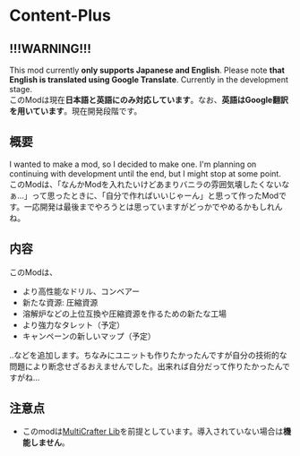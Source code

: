 # Content-Plus
<h2>!!!WARNING!!!</h2>
<p>This mod currently <b>only supports Japanese and English</b>. Please note <b>that English is translated using Google Translate</b>. Currently in the development stage.<br>
このModは現在<b>日本語と英語にのみ対応しています</b>。なお、<b>英語はGoogle翻訳を用いています</b>。現在開発段階です。</p>
<h2>概要</h2>
<p>I wanted to make a mod, so I decided to make one. I'm planning on continuing with development until the end, but I might stop at some point.<br>
このModは、「なんかModを入れたいけどあまりバニラの雰囲気壊したくないなぁ...」って思ったときに、「自分で作ればいいじゃーん」と思って作ったModです。一応開発は最後までやろうとは思っていますがどっかでやめるかもしれんね。</p>
<h2>内容</h2>
<p>このModは、
<ul>
  <li>より高性能なドリル、コンベアー</li>
  <li>新たな資源: 圧縮資源</li>
  <li>溶解炉などの上位互換や圧縮資源を作るための新たな工場</li>
  <li>より強力なタレット（予定）</li>
  <li>キャンペーンの新しいマップ（予定）</li>
</ul>
‥などを追加します。ちなみにユニットも作りたかったんですが自分の技術的な問題により断念せざるおえませんでした。出来れば自分だって作りたかったんですがね...</p>
<h2>注意点</h2>
<p>
<ul>
  <li>このmodは<a href="https://github.com/liplum/MultiCrafterLib">MultiCrafter Lib</a>を前提としています。導入されていない場合は<b>機能しません</b>。</li>
</ul>
</p>
